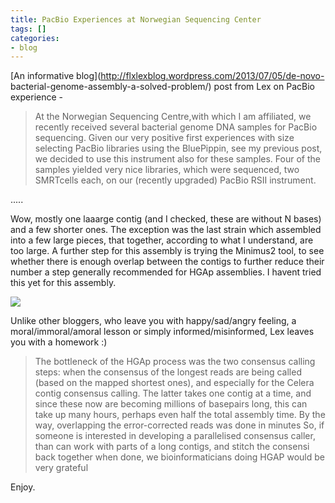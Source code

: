 ```yaml
---
title: PacBio Experiences at Norwegian Sequencing Center
tags: []
categories:
- blog
---
```

[An informative blog](http://flxlexblog.wordpress.com/2013/07/05/de-novo-
bacterial-genome-assembly-a-solved-problem/) post from Lex on PacBio
experience -
<!--more-->

> At the Norwegian Sequencing Centre,with which I am affiliated, we recently
received several bacterial genome DNA samples for PacBio sequencing. Given our
very positive first experiences with size selecting PacBio libraries using the
BluePippin, see my previous post, we decided to use this instrument also for
these samples. Four of the samples yielded very nice libraries, which were
sequenced, two SMRTcells each, on our (recently upgraded) PacBio RSII
instrument.

.....

Wow, mostly one laaarge contig (and I checked, these are without N bases) and
a few shorter ones. The exception was the last strain which assembled into a
few large pieces, that together, according to what I understand, are too
large. A further step for this assembly is trying the Minimus2 tool, to see
whether there is enough overlap between the contigs to further reduce their
number a step generally recommended for HGAp assemblies. I havent tried this
yet for this assembly.

![](https://si0.twimg.com/profile_images/1099225219/DSC01628a_bigger.jpg)

Unlike other bloggers, who leave you with happy/sad/angry feeling, a
moral/immoral/amoral lesson or simply informed/misinformed, Lex leaves you
with a homework :)

> The bottleneck of the HGAp process was the two consensus calling steps: when
the consensus of the longest reads are being called (based on the mapped
shortest ones), and especially for the Celera contig consensus calling. The
latter takes one contig at a time, and since these now are becoming millions
of basepairs long, this can take up many hours, perhaps even half the total
assembly time. By the way, overlapping the error-corrected reads was done in
minutes So, if someone is interested in developing a parallelised consensus
caller, than can work with parts of a long contigs, and stitch the consensi
back together when done, we bioinformaticians doing HGAP would be very
grateful

Enjoy.

